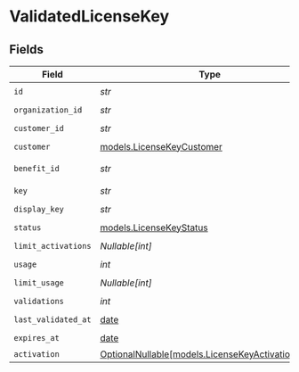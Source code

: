 # ValidatedLicenseKey


## Fields

| Field                                                                                      | Type                                                                                       | Required                                                                                   | Description                                                                                |
| ------------------------------------------------------------------------------------------ | ------------------------------------------------------------------------------------------ | ------------------------------------------------------------------------------------------ | ------------------------------------------------------------------------------------------ |
| `id`                                                                                       | *str*                                                                                      | :heavy_check_mark:                                                                         | N/A                                                                                        |
| `organization_id`                                                                          | *str*                                                                                      | :heavy_check_mark:                                                                         | N/A                                                                                        |
| `customer_id`                                                                              | *str*                                                                                      | :heavy_check_mark:                                                                         | N/A                                                                                        |
| `customer`                                                                                 | [models.LicenseKeyCustomer](../models/licensekeycustomer.md)                               | :heavy_check_mark:                                                                         | N/A                                                                                        |
| `benefit_id`                                                                               | *str*                                                                                      | :heavy_check_mark:                                                                         | The benefit ID.                                                                            |
| `key`                                                                                      | *str*                                                                                      | :heavy_check_mark:                                                                         | N/A                                                                                        |
| `display_key`                                                                              | *str*                                                                                      | :heavy_check_mark:                                                                         | N/A                                                                                        |
| `status`                                                                                   | [models.LicenseKeyStatus](../models/licensekeystatus.md)                                   | :heavy_check_mark:                                                                         | N/A                                                                                        |
| `limit_activations`                                                                        | *Nullable[int]*                                                                            | :heavy_check_mark:                                                                         | N/A                                                                                        |
| `usage`                                                                                    | *int*                                                                                      | :heavy_check_mark:                                                                         | N/A                                                                                        |
| `limit_usage`                                                                              | *Nullable[int]*                                                                            | :heavy_check_mark:                                                                         | N/A                                                                                        |
| `validations`                                                                              | *int*                                                                                      | :heavy_check_mark:                                                                         | N/A                                                                                        |
| `last_validated_at`                                                                        | [date](https://docs.python.org/3/library/datetime.html#date-objects)                       | :heavy_check_mark:                                                                         | N/A                                                                                        |
| `expires_at`                                                                               | [date](https://docs.python.org/3/library/datetime.html#date-objects)                       | :heavy_check_mark:                                                                         | N/A                                                                                        |
| `activation`                                                                               | [OptionalNullable[models.LicenseKeyActivationBase]](../models/licensekeyactivationbase.md) | :heavy_minus_sign:                                                                         | N/A                                                                                        |